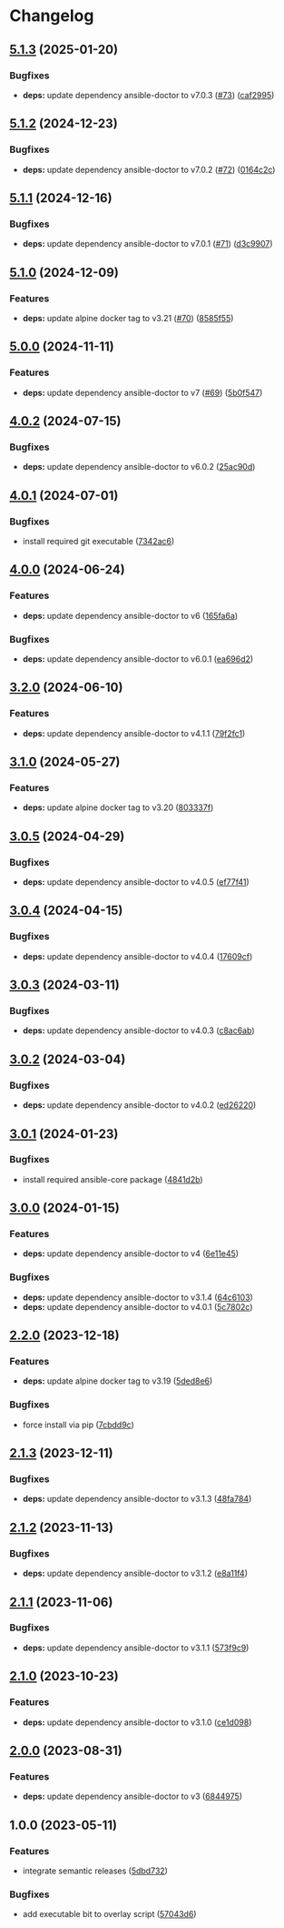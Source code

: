 # Changelog

## [5.1.3](https://github.com/actionhippie/ansible-doctor/compare/v5.1.2...v5.1.3) (2025-01-20)


### Bugfixes

* **deps:** update dependency ansible-doctor to v7.0.3 ([#73](https://github.com/actionhippie/ansible-doctor/issues/73)) ([caf2995](https://github.com/actionhippie/ansible-doctor/commit/caf29950496ee7c936b93305aa3cb2141323c9b2))

## [5.1.2](https://github.com/actionhippie/ansible-doctor/compare/v5.1.1...v5.1.2) (2024-12-23)


### Bugfixes

* **deps:** update dependency ansible-doctor to v7.0.2 ([#72](https://github.com/actionhippie/ansible-doctor/issues/72)) ([0164c2c](https://github.com/actionhippie/ansible-doctor/commit/0164c2c37bb5dac5170c76bf0021c6a149da84f0))

## [5.1.1](https://github.com/actionhippie/ansible-doctor/compare/v5.1.0...v5.1.1) (2024-12-16)


### Bugfixes

* **deps:** update dependency ansible-doctor to v7.0.1 ([#71](https://github.com/actionhippie/ansible-doctor/issues/71)) ([d3c9907](https://github.com/actionhippie/ansible-doctor/commit/d3c99073449bb02829f0feac06dbecb630db155d))

## [5.1.0](https://github.com/actionhippie/ansible-doctor/compare/v5.0.0...v5.1.0) (2024-12-09)


### Features

* **deps:** update alpine docker tag to v3.21 ([#70](https://github.com/actionhippie/ansible-doctor/issues/70)) ([8585f55](https://github.com/actionhippie/ansible-doctor/commit/8585f55904bea0b7c50c60c53388e7cb6703f1c0))

## [5.0.0](https://github.com/actionhippie/ansible-doctor/compare/v4.0.2...v5.0.0) (2024-11-11)


### Features

* **deps:** update dependency ansible-doctor to v7 ([#69](https://github.com/actionhippie/ansible-doctor/issues/69)) ([5b0f547](https://github.com/actionhippie/ansible-doctor/commit/5b0f54745901e8441873bb5a1bf885a3c9798123))

## [4.0.2](https://github.com/actionhippie/ansible-doctor/compare/v4.0.1...v4.0.2) (2024-07-15)


### Bugfixes

* **deps:** update dependency ansible-doctor to v6.0.2 ([25ac90d](https://github.com/actionhippie/ansible-doctor/commit/25ac90d28ec4441cb8613a6b3b29c058e4bb275f))

## [4.0.1](https://github.com/actionhippie/ansible-doctor/compare/v4.0.0...v4.0.1) (2024-07-01)


### Bugfixes

* install required git executable ([7342ac6](https://github.com/actionhippie/ansible-doctor/commit/7342ac650296f7cca0b59ec6d75d5d98c2b85bf4))

## [4.0.0](https://github.com/actionhippie/ansible-doctor/compare/v3.2.0...v4.0.0) (2024-06-24)


### Features

* **deps:** update dependency ansible-doctor to v6 ([165fa6a](https://github.com/actionhippie/ansible-doctor/commit/165fa6ad2e36ffeac56d89af8262c3d84636a057))


### Bugfixes

* **deps:** update dependency ansible-doctor to v6.0.1 ([ea696d2](https://github.com/actionhippie/ansible-doctor/commit/ea696d20f400800e97ce2a5facc510c2164ead4e))

## [3.2.0](https://github.com/actionhippie/ansible-doctor/compare/v3.1.0...v3.2.0) (2024-06-10)


### Features

* **deps:** update dependency ansible-doctor to v4.1.1 ([79f2fc1](https://github.com/actionhippie/ansible-doctor/commit/79f2fc13e7bc05277fc2b513ddac80f4ba334836))

## [3.1.0](https://github.com/actionhippie/ansible-doctor/compare/v3.0.5...v3.1.0) (2024-05-27)


### Features

* **deps:** update alpine docker tag to v3.20 ([803337f](https://github.com/actionhippie/ansible-doctor/commit/803337f57bf1e42d36421984e01c88c1e24b3394))

## [3.0.5](https://github.com/actionhippie/ansible-doctor/compare/v3.0.4...v3.0.5) (2024-04-29)


### Bugfixes

* **deps:** update dependency ansible-doctor to v4.0.5 ([ef77f41](https://github.com/actionhippie/ansible-doctor/commit/ef77f416473ca10f6f3b3a23b201d90d085e16d8))

## [3.0.4](https://github.com/actionhippie/ansible-doctor/compare/v3.0.3...v3.0.4) (2024-04-15)


### Bugfixes

* **deps:** update dependency ansible-doctor to v4.0.4 ([17609cf](https://github.com/actionhippie/ansible-doctor/commit/17609cf8d20db7111a1d291e857938fa3e648715))

## [3.0.3](https://github.com/actionhippie/ansible-doctor/compare/v3.0.2...v3.0.3) (2024-03-11)


### Bugfixes

* **deps:** update dependency ansible-doctor to v4.0.3 ([c8ac6ab](https://github.com/actionhippie/ansible-doctor/commit/c8ac6abf357d40b50f92aa227ab54f8a4928bab5))

## [3.0.2](https://github.com/actionhippie/ansible-doctor/compare/v3.0.1...v3.0.2) (2024-03-04)


### Bugfixes

* **deps:** update dependency ansible-doctor to v4.0.2 ([ed26220](https://github.com/actionhippie/ansible-doctor/commit/ed26220aaf61dc8f3019e5acc6436d3300fc6f07))

## [3.0.1](https://github.com/actionhippie/ansible-doctor/compare/v3.0.0...v3.0.1) (2024-01-23)


### Bugfixes

* install required ansible-core package ([4841d2b](https://github.com/actionhippie/ansible-doctor/commit/4841d2b0b6192791035b3994f2626cf63d533986))

## [3.0.0](https://github.com/actionhippie/ansible-doctor/compare/v2.2.0...v3.0.0) (2024-01-15)


### Features

* **deps:** update dependency ansible-doctor to v4 ([6e11e45](https://github.com/actionhippie/ansible-doctor/commit/6e11e45372dc74525711b7460a3a9f1b8f51be76))


### Bugfixes

* **deps:** update dependency ansible-doctor to v3.1.4 ([64c6103](https://github.com/actionhippie/ansible-doctor/commit/64c61034dd3c06477c9638146830e123c6ea7277))
* **deps:** update dependency ansible-doctor to v4.0.1 ([5c7802c](https://github.com/actionhippie/ansible-doctor/commit/5c7802ceaa5d2d831bd5face262487e62dbcaa1d))

## [2.2.0](https://github.com/actionhippie/ansible-doctor/compare/v2.1.3...v2.2.0) (2023-12-18)


### Features

* **deps:** update alpine docker tag to v3.19 ([5ded8e6](https://github.com/actionhippie/ansible-doctor/commit/5ded8e6c31f9a5d912762d0821e809f10b655ccd))


### Bugfixes

* force install via pip ([7cbdd9c](https://github.com/actionhippie/ansible-doctor/commit/7cbdd9c647452d76f061836500efd5184fa91c01))

## [2.1.3](https://github.com/actionhippie/ansible-doctor/compare/v2.1.2...v2.1.3) (2023-12-11)


### Bugfixes

* **deps:** update dependency ansible-doctor to v3.1.3 ([48fa784](https://github.com/actionhippie/ansible-doctor/commit/48fa7848708eda5cc2dbb5b8152b93cae0f98cea))

## [2.1.2](https://github.com/actionhippie/ansible-doctor/compare/v2.1.1...v2.1.2) (2023-11-13)


### Bugfixes

* **deps:** update dependency ansible-doctor to v3.1.2 ([e8a11f4](https://github.com/actionhippie/ansible-doctor/commit/e8a11f4162a701298145bea404c44b21659c5df4))

## [2.1.1](https://github.com/actionhippie/ansible-doctor/compare/v2.1.0...v2.1.1) (2023-11-06)


### Bugfixes

* **deps:** update dependency ansible-doctor to v3.1.1 ([573f9c9](https://github.com/actionhippie/ansible-doctor/commit/573f9c922d6d633c6741abff2e63270d00b7d4e0))

## [2.1.0](https://github.com/actionhippie/ansible-doctor/compare/v2.0.0...v2.1.0) (2023-10-23)


### Features

* **deps:** update dependency ansible-doctor to v3.1.0 ([ce1d098](https://github.com/actionhippie/ansible-doctor/commit/ce1d09899647e39b83955c80137d80838d80d488))

## [2.0.0](https://github.com/actionhippie/ansible-doctor/compare/v1.0.0...v2.0.0) (2023-08-31)


### Features

* **deps:** update dependency ansible-doctor to v3 ([6844975](https://github.com/actionhippie/ansible-doctor/commit/68449758187acc4c6c2b14bf8aa1d1a4a4df5673))

## 1.0.0 (2023-05-11)


### Features

* integrate semantic releases ([5dbd732](https://github.com/actionhippie/ansible-doctor/commit/5dbd732b433b0678f1927822ebcbb4de71ce6bbc))


### Bugfixes

* add executable bit to overlay script ([57043d6](https://github.com/actionhippie/ansible-doctor/commit/57043d6dd23c0df618aca83010a6582ac032e280))
